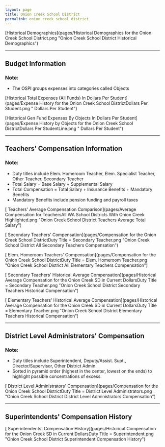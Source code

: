 ```yaml
---
layout: page
title: Onion Creek School District
permalink: onion creek school district
---
```



[Historical Demographics](pages/Historical Demographics for the Onion Creek School District.png "Onion Creek School District Historical Demographics")

___

## Budget Information
### Note:
- The OSPI groups expenses into categories called Objects

[Historical Total Expenses (All Funds) In Dollars Per Student](pages/Expense History for the Onion Creek School DistrictDollars Per Student.png " Dollars Per Student")

[Historical Gen Fund Expenses By Objects In Dollars Per Student](pages/Expense History by Objects for the Onion Creek School DistrictDollars Per StudentLine.png " Dollars Per Student")


___

## Teachers' Compensation Information
### Note:
- Duty titles include Elem. Homeroom Teacher, Elem. Specialist Teacher, Other Teacher, Secondary Teacher
- Total Salary = Base Salary + Supplemental Salary
- Total Compensation = Total Salary + Insurance Benefits + Mandatory Benefits
- Mandatory Benefits include pension funding and payroll taxes

[ Teachers' Average Compensation Comparison](pages/Average Compensation for TeachersAll WA School Districts With Onion Creek Highlighted.png "Onion Creek School District Teachers Average Total Salary")

[ Secondary Teachers' Compensation](pages/Compensation for the Onion Creek School DistrictDuty Title = Secondary Teacher.png "Onion Creek School District All Secondary Teachers Compensation")

[ Elem. Homeroom Teachers' Compensation](pages/Compensation for the Onion Creek School DistrictDuty Title = Elem. Homeroom Teacher.png "Onion Creek School District All Elementary Teachers Compensation")

[ Secondary Teachers' Historical Average Compensation](pages/Historical Average Compensation for the Onion Creek SD in Current DollarsDuty Title = Secondary Teacher.png "Onion Creek School District Secondary Teachers Historical Compensation")

[ Elementary Teachers' Historical Average Compensation](pages/Historical Average Compensation for the Onion Creek SD in Current DollarsDuty Title = Elementary Teacher.png "Onion Creek School District Elementary Teachers Historical Compensation")


___

## District Level Administrators' Compensation

### Note:
- Duty titles include Superintendent, Deputy/Assist. Supt., Director/Supervisor, Other District Admin.
- Sorted in pyramid order (highest in the center, lowest on the ends) to highlight possible concentrations of excess.

[ District Level Administrators' Compensation](pages/Compensation for the Onion Creek School DistrictDuty Title = District Level Administrators.png "Onion Creek School District District Level Administrators Compensation")


___

## Superintendents' Compensation History

[ Superintendents' Compensation History](pages/Historical Compensation for the Onion Creek SD in Current DollarsDuty Title = Superintendent.png "Onion Creek School District Superintendent Compensation History")

